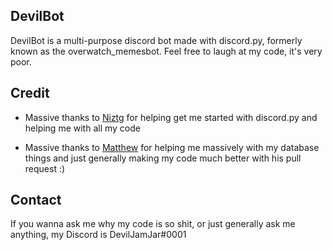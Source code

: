 ## DevilBot
DevilBot is a multi-purpose discord bot made with discord.py, formerly known as the overwatch_memesbot. Feel free to laugh at my code, it's very poor.

## Credit
- Massive thanks to [Niztg](https://github.com/niztg) for helping get me started with discord.py and helping me with all my code

- Massive thanks to [Matthew](https://github.com/DankDumpster) for helping me massively with my database things and just generally making my code much better with his pull request :)

## Contact
If you wanna ask me why my code is so shit, or just generally ask me anything, my Discord is DevilJamJar#0001